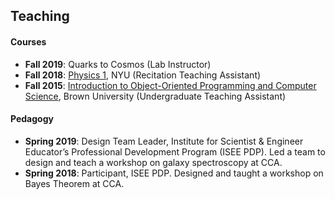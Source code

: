 ## <a name="teaching"></a> Teaching

#### Courses

- **Fall 2019**: Quarks to Cosmos (Lab Instructor)
- **Fall 2018**: [Physics 1](https://cosmo.nyu.edu/hogg/physics1/), NYU (Recitation Teaching Assistant)
- **Fall 2015**: [Introduction to Object-Oriented Programming and Computer Science](https://cs.brown.edu/courses/cs015/), Brown University (Undergraduate Teaching Assistant)

#### Pedagogy

- **Spring 2019**: Design Team Leader, Institute for Scientist & Engineer Educator’s Professional Development Program (ISEE PDP). Led a team to design and teach a workshop on galaxy spectroscopy at CCA.
- **Spring 2018**: Participant, ISEE PDP. Designed and taught a workshop on Bayes Theorem at CCA.

